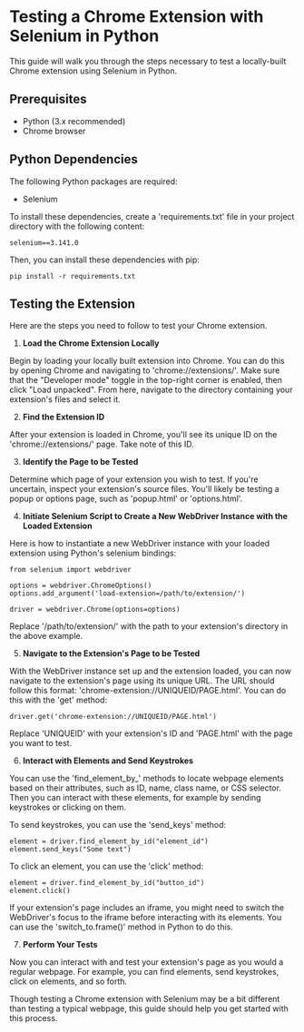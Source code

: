 # Testing a Chrome Extension with Selenium in Python

This guide will walk you through the steps necessary to test a locally-built Chrome extension using Selenium in Python.

## Prerequisites

- Python (3.x recommended)
- Chrome browser

## Python Dependencies

The following Python packages are required:

- Selenium

To install these dependencies, create a 'requirements.txt' file in your project directory with the following content:

```
selenium==3.141.0
```

Then, you can install these dependencies with pip:

```
pip install -r requirements.txt
```

## Testing the Extension

Here are the steps you need to follow to test your Chrome extension.

1. **Load the Chrome Extension Locally**

Begin by loading your locally built extension into Chrome. You can do this by opening Chrome and navigating to 'chrome://extensions/'. Make sure that the "Developer mode" toggle in the top-right corner is enabled, then click "Load unpacked". From here, navigate to the directory containing your extension's files and select it.

2. **Find the Extension ID**

After your extension is loaded in Chrome, you'll see its unique ID on the 'chrome://extensions/' page. Take note of this ID.

3. **Identify the Page to be Tested**

Determine which page of your extension you wish to test. If you're uncertain, inspect your extension's source files. You'll likely be testing a popup or options page, such as 'popup.html' or 'options.html'.

4. **Initiate Selenium Script to Create a New WebDriver Instance with the Loaded Extension**

Here is how to instantiate a new WebDriver instance with your loaded extension using Python's selenium bindings:

```
from selenium import webdriver

options = webdriver.ChromeOptions()
options.add_argument('load-extension=/path/to/extension/')

driver = webdriver.Chrome(options=options)
```

Replace '/path/to/extension/' with the path to your extension's directory in the above example.

5. **Navigate to the Extension's Page to be Tested**

With the WebDriver instance set up and the extension loaded, you can now navigate to the extension's page using its unique URL. The URL should follow this format: 'chrome-extension://UNIQUEID/PAGE.html'. You can do this with the 'get' method:

```
driver.get('chrome-extension://UNIQUEID/PAGE.html')
```

Replace 'UNIQUEID' with your extension's ID and 'PAGE.html' with the page you want to test.

6. **Interact with Elements and Send Keystrokes**

You can use the 'find_element_by_' methods to locate webpage elements based on their attributes, such as ID, name, class name, or CSS selector. Then you can interact with these elements, for example by sending keystrokes or clicking on them.

To send keystrokes, you can use the 'send_keys' method:

```
element = driver.find_element_by_id("element_id")
element.send_keys("Some text")
```

To click an element, you can use the 'click' method:

```
element = driver.find_element_by_id("button_id")
element.click()
```

If your extension's page includes an iframe, you might need to switch the WebDriver's focus to the iframe before interacting with its elements. You can use the 'switch_to.frame()' method in Python to do this.

7. **Perform Your Tests**

Now you can interact with and test your extension's page as you would a regular webpage. For example, you can find elements, send keystrokes, click on elements, and so forth.

Though testing a Chrome extension with Selenium may be a bit different than testing a typical webpage, this guide should help you get started with this process.